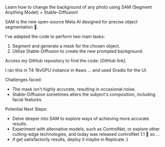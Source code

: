Learn how to change the background of any photo using SAM (Segment Anything Model) + Stable-Diffusion!

SAM is the new open-source Meta AI designed for precise object segmentation 🤯.

I've adapted the code to perform two main tasks:
1. Segment and generate a mask for the chosen object.
2. Utilize Stable-Diffusion to create the new prompted background.

Access my GitHub repository to find the code: [GitHub link]

I ran this in T4 16vGPU instance in  #aws … and used Gradio for the UI.

Challenges faced:
* The mask isn't highly accurate, resulting in occasional noise.
* Stable-Diffusion sometimes alters the subject's composition, including facial features.

Potential Next Steps:
* Delve deeper into SAM to explore ways of achieving more accurate results.
* Experiment with alternative models, such as ControlNet, or explore other cutting-edge technologies, and today was released controlNet 1.1 🤯 so ...
* if get satisfactorily results, deploy it maybe in Replicate :)